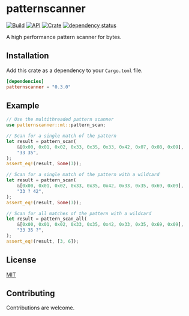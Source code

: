 # patternscanner

[![Build](https://github.com/Jakobzs/patternscanner/actions/workflows/rust.yml/badge.svg)](https://github.com/Jakobzs/patternscanner/actions/workflows/rust.yml)
[![API](https://docs.rs/patternscanner/badge.svg)](https://docs.rs/patternscanner)
[![Crate](https://img.shields.io/crates/v/patternscanner)](https://crates.io/crates/patternscanner)
[![dependency status](https://deps.rs/repo/github/jakobzs/patternscanner/status.svg)](https://deps.rs/repo/github/jakobzs/patternscanner)

A high performance pattern scanner for bytes.

## Installation

Add this crate as a dependency to your `Cargo.toml` file.

```toml
[dependencies]
patternscanner = "0.3.0"
```

## Example

```rust
// Use the multithreaded pattern scanner
use patternscanner::mt::pattern_scan;

// Scan for a single match of the pattern
let result = pattern_scan(
    &[0x00, 0x01, 0x02, 0x33, 0x35, 0x33, 0x42, 0x07, 0x08, 0x09],
    "33 35",
);
assert_eq!(result, Some(3));

// Scan for a single match of the pattern with a wildcard
let result = pattern_scan(
    &[0x00, 0x01, 0x02, 0x33, 0x35, 0x42, 0x33, 0x35, 0x69, 0x09],
    "33 ? 42",
);
assert_eq!(result, Some(3));

// Scan for all matches of the pattern with a wildcard
let result = pattern_scan_all(
    &[0x00, 0x01, 0x02, 0x33, 0x35, 0x42, 0x33, 0x35, 0x69, 0x09],
    "33 35 ?",
);
assert_eq!(result, [3, 6]);
```

## License

[MIT](license-mit)

## Contributing

Contributions are welcome.
